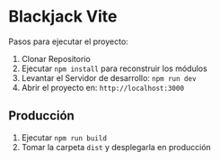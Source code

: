 # Blackjack Vite

Pasos para ejecutar el proyecto:

1. Clonar Repositorio
2. Ejecutar ```npm install``` para reconstruir los módulos
3. Levantar el Servidor de desarrollo: ```npm run dev```
4. Abrir el proyecto en: ```http://localhost:3000```


## Producción
1. Ejecutar ```npm run build```
2. Tomar la carpeta ```dist``` y desplegarla en producción

